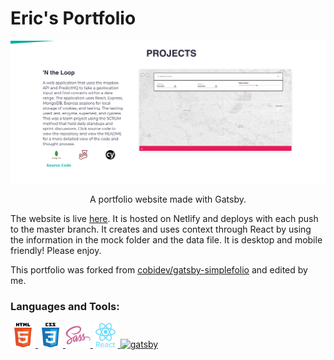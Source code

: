 
# Eric's Portfolio

<p align="center">
    <img src="./src/images/portfolio.png" width="1200"/>
</p>
<p align="center">A portfolio website made with Gatsby.</p>
<p align="left">
The website is live <a href="https://www.esaldivardev.com/">here</a>. It is hosted on Netlify and deploys with each push to the master branch.  It creates and uses context through React by using the information in the mock folder and the data file.  It is desktop and mobile friendly!  Please enjoy.

This portfolio was forked from <a href="https://github.com/cobidev/gatsby-simplefolio">cobidev/gatsby-simplefolio</a> and edited by me.  
</p>

<h3 align="left">Languages and Tools:</h3>
<p align="left"> 
    <a href="https://www.w3.org/html/" target="_blank"> <img src="https://raw.githubusercontent.com/devicons/devicon/master/icons/html5/html5-original-wordmark.svg" alt="html5" width="40" height="40"/> </a><a href="https://www.w3schools.com/css/" target="_blank"> <img src="https://raw.githubusercontent.com/devicons/devicon/master/icons/css3/css3-original-wordmark.svg" alt="css3" width="40" height="40"/> </a><a href="https://sass-lang.com" target="_blank"> <img src="https://raw.githubusercontent.com/devicons/devicon/master/icons/sass/sass-original.svg" alt="sass" width="40" height="40"/> </a> <a href="https://reactjs.org/" target="_blank"> <img src="https://raw.githubusercontent.com/devicons/devicon/master/icons/react/react-original-wordmark.svg" alt="react" width="40" height="40"/> </a><a href="https://www.gatsbyjs.com/" target="_blank"> <img src="https://www.vectorlogo.zone/logos/gatsbyjs/gatsbyjs-icon.svg" alt="gatsby" width="40" height="40"/> </a>
  </p>

